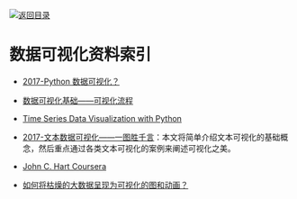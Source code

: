 [![返回目录](https://parg.co/UGo)](https://parg.co/b4z) 



# 数据可视化资料索引



- [2017-Python 数据可视化？](https://parg.co/b2a)

- [数据可视化基础——可视化流程](http://geekplux.com/2017/01/01/basics-of-data-visualization-the-process-model.html)

- [Time Series Data Visualization with Python](http://machinelearningmastery.com/time-series-data-visualization-with-python/?utm_source=tuicool&utm_medium=referral)
 
- [2017-文本数据可视化——一图胜千言](http://geekplux.com/2017/06/26/text-data-visualization.html)：本文将简单介绍文本可视化的基础概念，然后重点通过各类文本可视化的案例来阐述可视化之美。 



- [John C. Hart Coursera](https://zh.coursera.org/learn/datavisualization)

- [如何将枯燥的大数据呈现为可视化的图和动画？](http://6me.us/PcSM)

